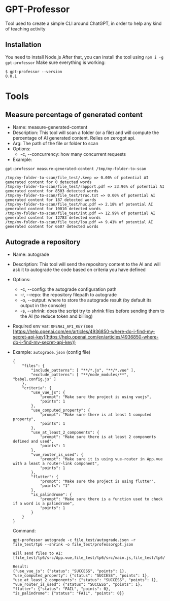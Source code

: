 # GPT-Professor
Tool used to create a simple CLI around ChatGPT, in order to help any kind of teaching activity

## Installation

You need to install Node.js
After that, you can install the tool using `npm i -g gpt-professor`
Make sure everything is working: 
```
$ gpt-professor --version
0.0.1
```

# Tools

## Measure percentage of generated content

* Name: measure-generated-content
* Description: This tool will scan a folder (or a file) and will compute the percentage of AI generated content. Relies on zerogpt api.
* Arg: The path of the file or folder to scan
* Options:
  * -c, --concurrency: how many concurrent requests
* Example: 
```
gpt-professor measure-generated-content /tmp/my-folder-to-scan

/tmp/my-folder-to-scan/file_test/.keep => 0.00% of potential AI generated content for 0 detected words
/tmp/my-folder-to-scan/file_test/rapport.pdf => 33.96% of potential AI generated content for 8503 detected words
/tmp/my-folder-to-scan/file_test/truc.txt => 0.00% of potential AI generated content for 187 detected words
/tmp/my-folder-to-scan/file_test/huc.pdf => 2.18% of potential AI generated content for 10010 detected words
/tmp/my-folder-to-scan/file_test/int.pdf => 12.99% of potential AI generated content for 12783 detected words
/tmp/my-folder-to-scan/file_test/lou.pdf => 9.41% of potential AI generated content for 6607 detected words
```

## Autograde a repository

* Name: autograde
* Description: This tool will send the repository content to the AI and will ask it to autograde the code based on criteria you have defined
* Options:
  * -c, --config: the autograde configuration path
  * -r, --repo: the repository filepath to autograde
  * -o, --output: where to store the autograde result (by default its output in the console)
  * -s, --shrink: does the script try to shrink files before sending them to the AI (to reduce token and billing)
* Required env var: `OPENAI_API_KEY` (see [https://help.openai.com/en/articles/4936850-where-do-i-find-my-secret-api-key](https://help.openai.com/en/articles/4936850-where-do-i-find-my-secret-api-key))
* Example: 
  `autograde.json` (config file)
  ```
  {
      "files": {
          "include_patterns": [ "**/*.js", "**/*.vue" ],
          "exclude_patterns": [ "**/node_modules/**", "babel.config.js" ]
      },
      "criteria": {
          "use_vue_js": {
              "prompt": "Make sure the project is using vuejs",
              "points": 1
          },
          "use_computed_property": {
              "prompt": "Make sure there is at least 1 computed property",
              "points": 1
          },
          "use_at_least_2_components": {
              "prompt": "Make sure there is at least 2 components defined and used",
              "points": 1
          },
          "vue_router_is_used": {
              "prompt": "Make sure it is using vue-router in App.vue with a least a router-link component",
              "points": 1
          },
          "flutter": {
              "prompt": "Make sure the project is using flutter",
              "points": "1"
          },
          "is_palindrome": {
              "prompt": "Make sure there is a function used to check if a word is a palindrome",
              "points": 1
          }
      }
  }
  ```

  Command: 
  ```
  gpt-professor autograde -c file_test/autograde.json -r file_test/tp6 --shrink -o file_test/professorgpt.json

  Will send files to AI: [file_test/tp6/src/App.vue,file_test/tp6/src/main.js,file_test/tp6/src/router.js,file_test/tp6/src/store.js,file_test/tp6/src/components/TodoDetail.vue,file_test/tp6/src/components/home.vue,file_test/tp6/src/components/task.vue]

  Result:
  {"use_vue_js": {"status": "SUCCESS", "points": 1}, 
  "use_computed_property": {"status": "SUCCESS", "points": 1},
  "use_at_least_2_components": {"status": "SUCCESS", "points": 1},
  "vue_router_is_used": {"status": "SUCCESS", "points": 1},
  "flutter": {"status": "FAIL", "points": 0},
  "is_palindrome": {"status": "FAIL", "points": 0}}
  ```
